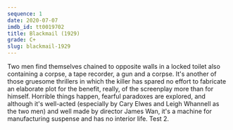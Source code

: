 ```yaml
---
sequence: 1
date: 2020-07-07
imdb_id: tt0019702
title: Blackmail (1929)
grade: C+
slug: blackmail-1929
---
```


Two men find themselves chained to opposite walls in a locked toilet also containing a corpse, a tape recorder, a gun and a corpse. It's another of those gruesome thrillers in which the killer has spared no effort to fabricate an elaborate plot for the benefit, really, of the screenplay more than for himself. Horrible things happen, fearful paradoxes are explored, and although it's well-acted (especially by Cary Elwes and Leigh Whannell as the two men) and well made by director James Wan, it's a machine for manufacturing suspense and has no interior life. Test 2.
